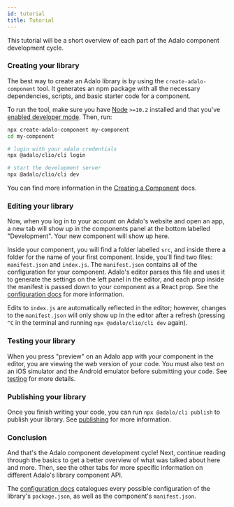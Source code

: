 ```yaml
---
id: tutorial
title: Tutorial
---
```


This tutorial will be a short overview of each part of the Adalo component development cycle.

### Creating your library

The best way to create an Adalo library is by using the `create-adalo-component` tool. It generates an npm package with all the necessary dependencies, scripts, and basic starter code for a component.

To run the tool, make sure you have [Node](https://nodejs.org) `>=10.2` installed and that you've [enabled developer mode](/docs/basics/enabling-dev-mode). Then, run:

```bash
npx create-adalo-component my-component
cd my-component

# login with your adalo credentials
npx @adalo/clio/cli login

# start the development server
npx @adalo/clio/cli dev
```

You can find more information in the [Creating a Component](/docs/basics/create-adalo-component) docs.

### Editing your library

Now, when you log in to your account on Adalo's website and open an app, a new tab will show up in the components panel at the bottom labelled "Development". Your new component will show up here.

Inside your component, you will find a folder labelled `src`, and inside there a folder for the name of your first component. Inside, you'll find two files: `manifest.json` and `index.js`. The `manifest.json` contains all of the configuration for your component. Adalo's editor parses this file and uses it to generate the settings on the left panel in the editor, and each prop inside the manifest is passed down to your component as a React prop. See the [configuration docs](/docs/configuration/manifest-json) for more information.

Edits to `index.js` are automatically reflected in the editor; however, changes to the `manifest.json` will only show up in the editor after a refresh (pressing `^C` in the terminal and running `npx @adalo/clio/cli dev` again).

### Testing your library

When you press "preview" on an Adalo app with your component in the editor, you are viewing the _web_ version of your code. You must also test on an iOS simulator and the Android emulator before submitting your code. See [testing](testing) for more details.

### Publishing your library

Once you finish writing your code, you can run `npx @adalo/cli publish` to publish your library. See [publishing](publishing) for more information.

### Conclusion

And that's the Adalo component development cycle! Next, continue reading through the basics to get a better overview of what was talked about here and more. Then, see the other tabs for more specific information on different Adalo's library component API.

The [configuration docs](/docs/configuration/package-json) catalogues every possible configuration of the library's `package.json`, as well as the component's `manifest.json`.

